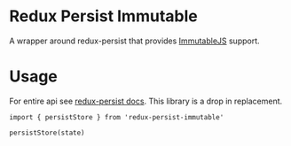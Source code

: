 # Redux Persist Immutable
A wrapper around redux-persist that provides  [ImmutableJS](https://facebook.github.io/immutable-js/) support.

# Usage
For entire api see [redux-persist docs](https://github.com/rt2zz/redux-persist). This library is a drop in replacement.
```
import { persistStore } from 'redux-persist-immutable'

persistStore(state)
```
